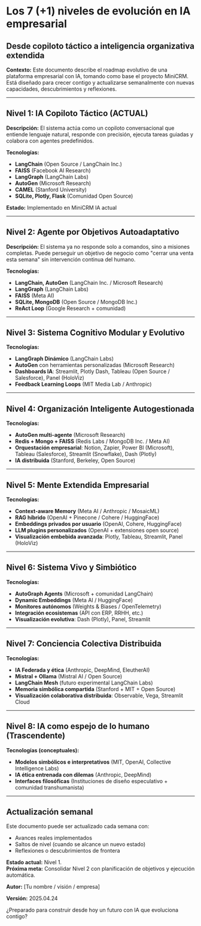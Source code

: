 # Los 7 (+1) niveles de evolución en IA empresarial
## Desde copiloto táctico a inteligencia organizativa extendida

**Contexto:** Este documento describe el roadmap evolutivo de una plataforma empresarial con IA, tomando como base el proyecto MiniCRM. Está diseñado para crecer contigo y actualizarse semanalmente con nuevas capacidades, descubrimientos y reflexiones.

---

## Nivel 1: IA Copiloto Táctico (ACTUAL)
**Descripción:** El sistema actúa como un copiloto conversacional que entiende lenguaje natural, responde con precisión, ejecuta tareas guiadas y colabora con agentes predefinidos.

**Tecnologías:**
- **LangChain** (Open Source / LangChain Inc.)
- **FAISS** (Facebook AI Research)
- **LangGraph** (LangChain Labs)
- **AutoGen** (Microsoft Research)
- **CAMEL** (Stanford University)
- **SQLite, Plotly, Flask** (Comunidad Open Source)

**Estado:** Implementado en MiniCRM IA actual

---

## Nivel 2: Agente por Objetivos Autoadaptativo
**Descripción:** El sistema ya no responde solo a comandos, sino a misiones completas. Puede perseguir un objetivo de negocio como "cerrar una venta esta semana" sin intervención continua del humano.

**Tecnologías:**
- **LangChain, AutoGen** (LangChain Inc. / Microsoft Research)
- **LangGraph** (LangChain Labs)
- **FAISS** (Meta AI)
- **SQLite, MongoDB** (Open Source / MongoDB Inc.)
- **ReAct Loop** (Google Research + comunidad)

---

## Nivel 3: Sistema Cognitivo Modular y Evolutivo
**Tecnologías:**
- **LangGraph Dinámico** (LangChain Labs)
- **AutoGen** con herramientas personalizadas (Microsoft Research)
- **Dashboards IA**: Streamlit, Plotly Dash, Tableau (Open Source / Salesforce), Panel (HoloViz)
- **Feedback Learning Loops** (MIT Media Lab / Anthropic)

---

## Nivel 4: Organización Inteligente Autogestionada
**Tecnologías:**
- **AutoGen multi-agente** (Microsoft Research)
- **Redis + Mongo + FAISS** (Redis Labs / MongoDB Inc. / Meta AI)
- **Orquestación empresarial**: Notion, Zapier, Power BI (Microsoft), Tableau (Salesforce), Streamlit (Snowflake), Dash (Plotly)
- **IA distribuida** (Stanford, Berkeley, Open Source)

---

## Nivel 5: Mente Extendida Empresarial
**Tecnologías:**
- **Context-aware Memory** (Meta AI / Anthropic / MosaicML)
- **RAG híbrido** (OpenAI + Pinecone / Cohere / HuggingFace)
- **Embeddings privados por usuario** (OpenAI, Cohere, HuggingFace)
- **LLM plugins personalizados** (OpenAI + extensiones open source)
- **Visualización embebida avanzada**: Plotly, Tableau, Streamlit, Panel (HoloViz)

---

## Nivel 6: Sistema Vivo y Simbiótico
**Tecnologías:**
- **AutoGraph Agents** (Microsoft + comunidad LangChain)
- **Dynamic Embeddings** (Meta AI / HuggingFace)
- **Monitores autónomos** (Weights & Biases / OpenTelemetry)
- **Integración ecosistemas** (API con ERP, RRHH, etc.)
- **Visualización evolutiva**: Dash (Plotly), Panel, Streamlit

---

## Nivel 7: Conciencia Colectiva Distribuida
**Tecnologías:**
- **IA Federada y ética** (Anthropic, DeepMind, EleutherAI)
- **Mistral + Ollama** (Mistral AI / Open Source)
- **LangChain Mesh** (futuro experimental LangChain Labs)
- **Memoria simbólica compartida** (Stanford + MIT + Open Source)
- **Visualización colaborativa distribuida**: Observable, Vega, Streamlit Cloud

---

## Nivel 8: IA como espejo de lo humano (Trascendente)
**Tecnologías (conceptuales):**
- **Modelos simbólicos e interpretativos** (MIT, OpenAI, Collective Intelligence Labs)
- **IA ética entrenada con dilemas** (Anthropic, DeepMind)
- **Interfaces filosóficas** (Instituciones de diseño especulativo + comunidad transhumanista)

---

## Actualización semanal
Este documento puede ser actualizado cada semana con:
- Avances reales implementados
- Saltos de nivel (cuando se alcance un nuevo estado)
- Reflexiones o descubrimientos de frontera

**Estado actual:** Nivel 1.  
**Próxima meta:** Consolidar Nivel 2 con planificación de objetivos y ejecución automática.

**Autor:** [Tu nombre / visión / empresa]

**Versión:** 2025.04.24

¿Preparado para construir desde hoy un futuro con IA que evoluciona contigo?

